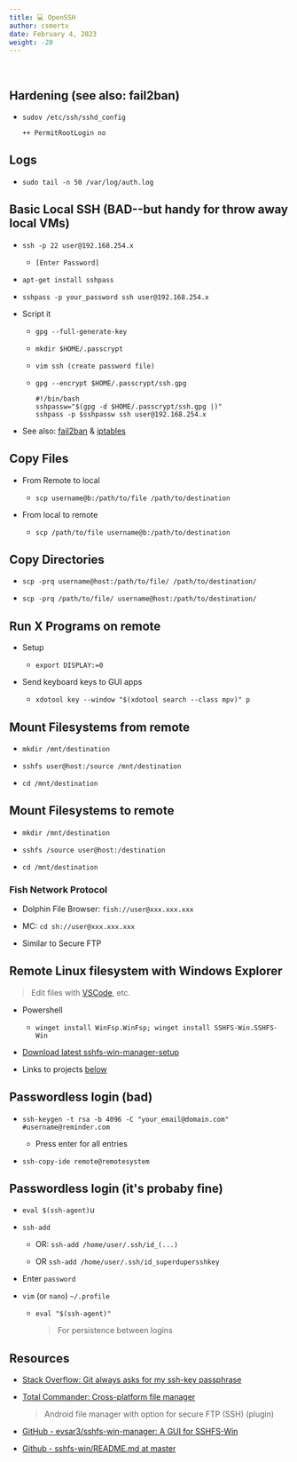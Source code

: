 ```yaml
---
title: 💻 OpenSSH
author: csmertx
date: February 4, 2023
weight: -20
---
```


<br />

## Hardening (see also: fail2ban)

- ```sudov /etc/ssh/sshd_config```

    ```
    ++ PermitRootLogin no
    ```

## Logs

- ```sudo tail -n 50 /var/log/auth.log```

## Basic Local SSH (BAD--but handy for throw away local VMs)

- ```ssh -p 22 user@192.168.254.x```

    - ```[Enter Password]```

- ```apt-get install sshpass```

- ```sshpass -p your_password ssh user@192.168.254.x```

- Script it

    - ```gpg --full-generate-key```

    - ```mkdir $HOME/.passcrypt```

    - ```vim ssh (create password file)```

    - ```gpg --encrypt $HOME/.passcrypt/ssh.gpg```

        ```
        #!/bin/bash
        sshpassw="$(gpg -d $HOME/.passcrypt/ssh.gpg |)"
        sshpass -p $sshpassw ssh user@192.168.254.x
        ```

- See also: [fail2ban](/Linux/Software/fail2ban) & [iptables](/Linux/Software/iptables)

## Copy Files

- From Remote to local

    - ```scp username@b:/path/to/file /path/to/destination```

- From local to remote

    - ```scp /path/to/file username@b:/path/to/destination```

## Copy Directories

- ```scp -prq username@host:/path/to/file/ /path/to/destination/```

- ```scp -prq /path/to/file/ username@host:/path/to/destination/```

## Run X Programs on remote

- Setup

    - ```export DISPLAY:=0```

- Send keyboard keys to GUI apps

    - ```xdotool key --window "$(xdotool search --class mpv)" p```

## Mount Filesystems from remote

- ```mkdir /mnt/destination```

- ```sshfs user@host:/source /mnt/destination```

- ```cd /mnt/destination```

## Mount Filesystems to remote

- ```mkdir /mnt/destination```

- ```sshfs /source user@host:/destination```

- ```cd /mnt/destination```

### Fish Network Protocol

- Dolphin File Browser: ```fish://user@xxx.xxx.xxx```

- MC: ```cd sh://user@xxx.xxx.xxx```

- Similar to Secure FTP

## Remote Linux filesystem with Windows Explorer

> Edit files with [VSCode](https://code.visualstudio.com/), etc.

- Powershell
    
    - ```winget install WinFsp.WinFsp; winget install SSHFS-Win.SSHFS-Win```

- [Download latest sshfs-win-manager-setup](https://github.com/evsar3/sshfs-win-manager/releases/tag/v1.3.1)

- Links to projects [below](#resources)

## Passwordless login (bad)

- ```ssh-keygen -t rsa -b 4096 -C "your_email@domain.com" #username@reminder.com```

    - Press enter for all entries

- ```ssh-copy-ide remote@remotesystem```

## Passwordless login (it's probaby fine)

- ```eval $(ssh-agent)```u

- ```ssh-add```

    - OR: ```ssh-add /home/user/.ssh/id_(...)```

    - OR ```ssh-add /home/user/.ssh/id_superdupersshkey```

- Enter ```password```

- ```vim``` (or ```nano```) ```~/.profile```

    - ```eval "$(ssh-agent)"```
    
        > For persistence between logins

## Resources

- [Stack Overflow: Git always asks for my ssh-key passphrase](https://stackoverflow.com/questions/31377629/git-always-asks-for-my-ssh-key-passphrase)

- [Total Commander: Cross-platform file manager](https://www.ghisler.com/androidapp.htm)

    > Android file manager with option for secure FTP (SSH) (plugin)

- [GitHub - evsar3/sshfs-win-manager: A GUI for SSHFS-Win](https://github.com/evsar3/sshfs-win-manager)

- [Github - sshfs-win/README.md at master](https://github.com/winfsp/sshfs-win/blob/master/README.md)